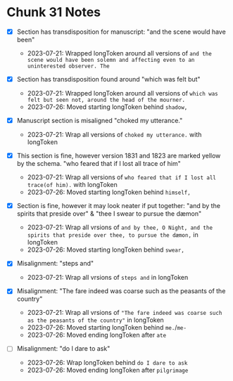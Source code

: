 # Chunk 31 Notes
- [X] Section has transdisposition for manuscript: "and the scene would have been"
    - 2023-07-21: Wrapped longToken around all versions of `and the scene would have been solemn and affecting even to an uninterested observer. The`

- [X] Section has transdisposition found around "which was felt but"
    - 2023-07-21: Wrapped longToken around all versions of `which was felt but seen not, around the head of the mourner.`
    - 2023-07-26: Moved starting longToken behind `shadow,`

- [X] Manuscript section is misaligned "choked my utterance."
    - 2023-07-21: Wrap all versions of `choked my utterance.` with longToken

- [X] This section is fine, however version 1831 and 1823 are marked yellow by the schema. "who feared that if I lost all trace of him"
    - 2023-07-21: Wrap all versions of `who feared that if I lost all trace(of him).` with longToken
    - 2023-07-26: Moved starting longToken behind `himself,`
 
- [X] Section is fine, however it may look neater if put together: "and by the spirits that preside over" & "thee I swear to pursue the dæmon"
    - 2023-07-21: Wrap all vrsions of `and by thee, O Night, and the spirits that preside over thee, to pursue the dæmon,` in longToken
    - 2023-07-26: Moved starting longToken behind `swear,`
 
- [X] Misalignment: "steps and"
    - 2023-07-21: Wrap all vrsions of `steps and` in longToken

- [X] Misalignment: "The fare indeed was coarse such as the peasants of the country"
    - 2023-07-21: Wrap all vrsions of `"The fare indeed was coarse such as the peasants of the country"` in longToken
    - 2023-07-26: Moved starting longToken behind `me.`/`me-`
    - 2023-07-26: Moved ending longToken after `ate`

- [ ] Misalignment: "do I dare to ask"
    - 2023-07-26: Wrap  longToken behind `do I dare to ask` 
    - 2023-07-26: Moved ending longToken after `pilgrimage`